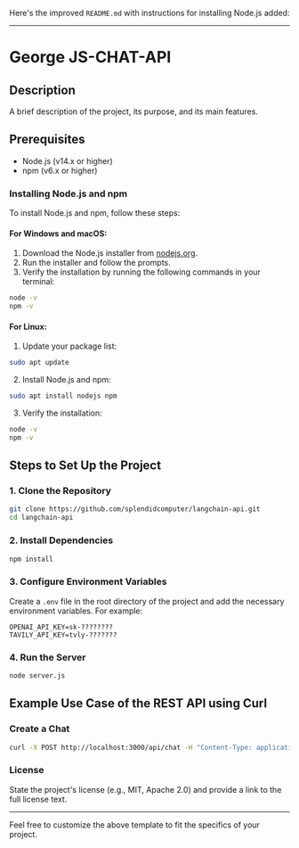 Here's the improved `README.md` with instructions for installing Node.js added:

---

# George JS-CHAT-API

## Description

A brief description of the project, its purpose, and its main features.

## Prerequisites

- Node.js (v14.x or higher)
- npm (v6.x or higher)

### Installing Node.js and npm

To install Node.js and npm, follow these steps:

#### For Windows and macOS:

1. Download the Node.js installer from [nodejs.org](https://nodejs.org/en).
2. Run the installer and follow the prompts.
3. Verify the installation by running the following commands in your terminal:

```bash
node -v
npm -v
```

#### For Linux:

1. Update your package list:

```bash
sudo apt update
```

2. Install Node.js and npm:

```bash
sudo apt install nodejs npm
```

3. Verify the installation:

```bash
node -v
npm -v
```

## Steps to Set Up the Project

### 1. Clone the Repository

```bash
git clone https://github.com/splendidcomputer/langchain-api.git
cd langchain-api
```

### 2. Install Dependencies

```bash
npm install
```

### 3. Configure Environment Variables

Create a `.env` file in the root directory of the project and add the necessary environment variables. For example:

```plaintext
OPENAI_API_KEY=sk-????????
TAVILY_API_KEY=tvly-???????
```

### 4. Run the Server

```bash
node server.js
```

## Example Use Case of the REST API using Curl

### Create a Chat

```bash
curl -X POST http://localhost:3000/api/chat -H "Content-Type: application/json" -d '{"input": "What does Pascal Helbig do in Progwise?"}'
```

### License

State the project's license (e.g., MIT, Apache 2.0) and provide a link to the full license text.

---

Feel free to customize the above template to fit the specifics of your project.

